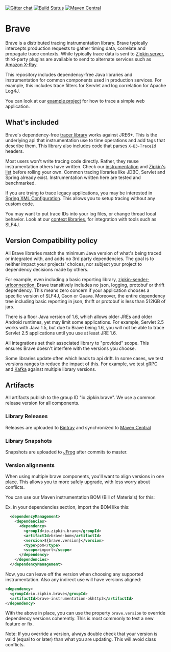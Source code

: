 [![Gitter chat](http://img.shields.io/badge/gitter-join%20chat%20%E2%86%92-brightgreen.svg)](https://gitter.im/openzipkin/zipkin)
[![Build Status](https://travis-ci.org/openzipkin/brave.svg?branch=master)](https://travis-ci.org/openzipkin/brave)
[![Maven Central](https://img.shields.io/maven-central/v/io.zipkin.brave/brave.svg)](https://search.maven.org/search?q=g:io.zipkin.brave%20AND%20a:brave)

# Brave

Brave is a distributed tracing instrumentation library. Brave typically intercepts production requests to gather timing data,
correlate and propagate trace contexts. While typically trace data is sent to [Zipkin server](https://github.com/openzipkin/zipkin/tree/master/zipkin-server), third-party plugins are available to send to alternate services such as [Amazon X-Ray](https://github.com/openzipkin/zipkin-aws/tree/master/reporter-xray-udp).

This repository includes dependency-free Java libraries and instrumentation for common components used in production services. For example, this includes trace filters for Servlet and log correlation for Apache Log4J.

You can look at our [example project](https://github.com/openzipkin/brave-webmvc-example) for how to trace a simple web application.

## What's included

Brave's dependency-free [tracer library](brave/) works against JRE6+.
This is the underlying api that instrumentation use to time operations
and add tags that describe them. This library also includes code that
parses `X-B3-TraceId` headers.

Most users won't write tracing code directly. Rather, they reuse instrumentation
others have written. Check our [instrumentation](instrumentation/) and [Zipkin's list](https://zipkin.io/pages/tracers_instrumentation.html)
before rolling your own. Common tracing libraries like JDBC, Servlet
and Spring already exist. Instrumentation written here are tested and
benchmarked.

If you are trying to trace legacy applications, you may be interested in
[Spring XML Configuration](spring-beans/). This allows you to setup
tracing without any custom code.

You may want to put trace IDs into your log files, or change thread local
behavior. Look at our [context libraries](context/), for integration with
tools such as SLF4J.

## Version Compatibility policy
All Brave libraries match the minimum Java version of what's being
traced or integrated with, and adds no 3rd party dependencies. The goal
is to neither impact your projects' choices, nor subject your project
to dependency decisions made by others.

For example, even including a basic reporting library,
[zipkin-sender-urlconnection](https://github.com/openzipkin/zipkin-reporter-java), Brave transitively includes no json,
logging, protobuf or thrift dependency. This means zero concern if your
application chooses a specific version of SLF4J, Gson or Guava.
Moreover, the entire dependency tree including basic reporting in json,
thrift or protobuf is less than 512KiB of jars.

There is a floor Java version of 1.6, which allows older JREs and older
Android runtimes, yet may limit some applications. For example, Servlet
2.5 works with Java 1.5, but due to Brave being 1.6, you will not be
able to trace Servlet 2.5 applications until you use at least JRE 1.6.

All integrations set their associated library to "provided" scope. This
ensures Brave doesn't interfere with the versions you choose.

Some libraries update often which leads to api drift. In some cases, we
test versions ranges to reduce the impact of this. For example, we test
[gRPC](instrumentation/grpc) and [Kafka](instrumentation/kafka-clients) against multiple library versions.

## Artifacts
All artifacts publish to the group ID "io.zipkin.brave". We use a common
release version for all components.

### Library Releases
Releases are uploaded to [Bintray](https://bintray.com/openzipkin/maven/zipkin) and synchronized to [Maven Central](http://search.maven.org/#search%7Cga%7C1%7Cg%3A%22io.zipkin.brave%22)
### Library Snapshots
Snapshots are uploaded to [JFrog](https://oss.jfrog.org/artifactory/oss-snapshot-local) after commits to master.
### Version alignments
When using multiple brave components, you'll want to align versions in
one place. This allows you to more safely upgrade, with less worry about
conflicts.

You can use our Maven instrumentation BOM (Bill of Materials) for this:

Ex. in your dependencies section, import the BOM like this:
```xml
  <dependencyManagement>
    <dependencies>
      <dependency>
        <groupId>io.zipkin.brave</groupId>
        <artifactId>brave-bom</artifactId>
        <version>${brave.version}</version>
        <type>pom</type>
        <scope>import</scope>
      </dependency>
    </dependencies>
  </dependencyManagement>
```

Now, you can leave off the version when choosing any supported
instrumentation. Also any indirect use will have versions aligned:
```xml
<dependency>
  <groupId>io.zipkin.brave</groupId>
  <artifactId>brave-instrumentation-okhttp3</artifactId>
</dependency>
```

With the above in place, you can use the property `brave.version` to override dependency
versions coherently. This is most commonly to test a new feature or fix.

Note: If you override a version, always double check that your version
is valid (equal to or later) than what you are updating. This will avoid
class conflicts.
